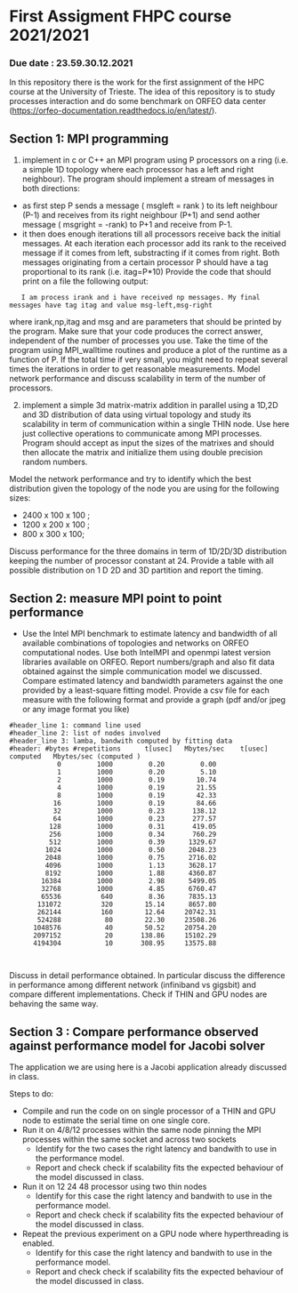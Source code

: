 # First Assigment  FHPC course 2021/2021

### Due date : 23.59.30.12.2021


In this repository there is the work for the first assignment of the HPC course at the University of Trieste.
The idea of this repository is to study processes interaction and do some benchmark on ORFEO data center (https://orfeo-documentation.readthedocs.io/en/latest/).  

	    
## Section  1: MPI programming 


1. implement in c or C++ an MPI program using P processors on a ring (i.e. a simple 1D topology where each processor  has a left and right neighbour). 
 The program should implement a stream of messages in both directions:
  -  as first step  P sends a message ( msgleft = rank ) to its left neighbour (P-1) and receives from its right neighbour (P+1) and send aother message ( msgright = -rank) to P+1 and receive from P-1.
  -  it then does enough iterations till all processors receive back the initial messages. At each iteration each processor add its rank to the received message if it comes from left, substracting if it comes from right. 
Both messages originating from a certain processor P should have a tag proportional to its rank (i.e. itag=P*10)
Provide the code that should print on a file  the following output:

`   I am process irank and i have received np messages. My final messages have tag itag and value msg-left,msg-right`

where irank,np,itag and msg and are parameters that should be printed by the program. 
Make sure that your code produces the correct answer, independent of the number of processes you use. 
Take the time of the program using MPI_walltime routines and produce  a plot of the runtime as a function of P.  If the total time if very small, you might need to repeat several times the iterations in order to get reasonable measurements.
Model network performance and discuss scalability in term of the number of processors. 


2. implement a simple 3d matrix-matrix addition in parallel using a 1D,2D and 3D distribution of data using virtual topology and study its scalability in term of communication within a single THIN node. Use here just collective operations to communicate among MPI processes.
Program should accept as input the sizes of the matrixes and should then allocate the matrix and initialize them using double precision random numbers.

Model the network performance and try to identify which the best distribution given the topology of the node you are using for the following sizes:  
 - 2400 x 100 x 100 ; 
 - 1200 x 200 x 100 ; 
 - 800 x 300 x 100; 

Discuss performance for the three domains in term of 1D/2D/3D distribution keeping the number of processor constant at 24.
Provide a table with all possible distribution on 1 D 2D and 3D partition and report the timing.
 
  

## Section 2: measure MPI point to point performance 

- Use the Intel MPI benchmark to estimate latency and bandwidth of all available combinations of topologies and networks on ORFEO computational nodes.  Use both IntelMPI and openmpi latest version libraries available on ORFEO.
Report numbers/graph and also fit data obtained against the simple communication model we discussed. Compare estimated latency and bandwidth parameters against the one provided by a least-square fitting model. 
Provide a csv file for each measure with the following format and provide a graph (pdf and/or jpeg or any image format you like)

```
#header_line 1: command line used 
#header_line 2: list of nodes involved 
#header_line 3: lamba, bandwith computed by fitting data 
#header: #bytes #repetitions      t[usec]   Mbytes/sec    t[usec] computed   Mbytes/sec (computed )
            0         1000         0.20         0.00
            1         1000         0.20         5.10
            2         1000         0.19        10.74
            4         1000         0.19        21.55
            8         1000         0.19        42.33
           16         1000         0.19        84.66
           32         1000         0.23       138.12
           64         1000         0.23       277.57
          128         1000         0.31       419.05
          256         1000         0.34       760.29
          512         1000         0.39      1329.67
         1024         1000         0.50      2048.23
         2048         1000         0.75      2716.02
         4096         1000         1.13      3628.17
         8192         1000         1.88      4360.87
        16384         1000         2.98      5499.05
        32768         1000         4.85      6760.47
        65536          640         8.36      7835.13
       131072          320        15.14      8657.80
       262144          160        12.64     20742.31
       524288           80        22.30     23508.26
      1048576           40        50.52     20754.20
      2097152           20       138.86     15102.29
      4194304           10       308.95     13575.88



````

Discuss in detail performance obtained. In particular discuss the difference in performance among different network (infiniband vs gigsbit) and compare different implementations. Check if THIN and GPU nodes are behaving the same way.

## Section 3 : Compare performance observed against performance model for Jacobi solver 

The application we are using here is a Jacobi application already discussed in class.

Steps to do:

- Compile and run the code on on single processor of a THIN and GPU node to estimate the serial time on one single core.
- Run it on 4/8/12 processes within the same node pinning the MPI processes within the same socket and across two sockets 
  	- Identify for the two cases the right latency and bandwith to use in the performance model. 
  	- Report and check check if scalability fits the expected behaviour of the model discussed in class.
- Run it on 12 24 48 processor using two thin nodes 
	- Identify for this case the right latency and bandwith to use in the performance model. 
  	- Report and check check if scalability fits the expected behaviour of the model discussed in class. 
- Repeat the previous experiment on a GPU node where hyperthreading is enabled. 
  	- Identify for this case the right latency and bandwith to use in the performance model.  
  	- Report and check check if scalability fits the expected behaviour of the model discussed in class.
  
